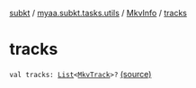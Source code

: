 [subkt](../../index.md) / [myaa.subkt.tasks.utils](../index.md) / [MkvInfo](index.md) / [tracks](./tracks.md)

# tracks

`val tracks: `[`List`](https://kotlinlang.org/api/latest/jvm/stdlib/kotlin.collections/-list/index.html)`<`[`MkvTrack`](../-mkv-track/index.md)`>?` [(source)](https://github.com/Myaamori/SubKt/blob/0.1.19/src/main/kotlin/myaa/subkt/tasks/utils/mkvmerge.kt#L133)
